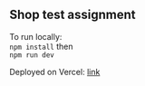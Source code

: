 ## Shop test assignment

To run locally:  
`npm install`
then  
`npm run dev`

Deployed on Vercel: [link](https://shop-test-assignment.vercel.app/)
